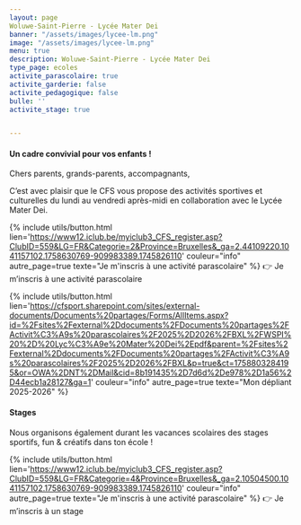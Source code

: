 ```yaml
---
layout: page
Woluwe-Saint-Pierre - Lycée Mater Dei
banner: "/assets/images/lycee-lm.png"
image: "/assets/images/lycee-lm.png"
menu: true
description: Woluwe-Saint-Pierre - Lycée Mater Dei
type_page: ecoles
activite_parascolaire: true
activite_garderie: false
activite_pedagogique: false
bulle: ''
activite_stage: true


---
```

#### **Un cadre convivial pour vos enfants !**

Chers parents, grands-parents, accompagnants,

C’est avec plaisir que le CFS vous propose des activités sportives et culturelles du lundi au vendredi après-midi en collaboration avec le Lycée Mater Dei.

{% include utils/button.html  
lien='https://www12.iclub.be/myiclub3_CFS_register.asp?ClubID=559&LG=FR&Categorie=2&Province=Bruxelles&_ga=2.44109220.1041157102.1758630769-909983389.1745826110' couleur="info" autre_page=true texte="Je m'inscris à une activité parascolaire" %}
👉 Je m’inscris à une activité parascolaire

{% include utils/button.html lien='https://cfsport.sharepoint.com/sites/external-documents/Documents%20partages/Forms/AllItems.aspx?id=%2Fsites%2Fexternal%2Ddocuments%2FDocuments%20partages%2FActivit%C3%A9s%20parascolaires%2F2025%2D2026%2FBXL%2FWSPI%20%2D%20Lyc%C3%A9e%20Mater%20Dei%2Epdf&parent=%2Fsites%2Fexternal%2Ddocuments%2FDocuments%20partages%2FActivit%C3%A9s%20parascolaires%2F2025%2D2026%2FBXL&p=true&ct=1758803284195&or=OWA%2DNT%2DMail&cid=8b191435%2D7d6d%2De978%2D1a56%2D44ecb1a28127&ga=1' couleur="info" autre_page=true texte="Mon dépliant 2025-2026" %}

#### **Stages**

Nous organisons également durant les vacances scolaires des stages sportifs, fun & créatifs dans ton école !


{% include utils/button.html  
lien='https://www12.iclub.be/myiclub3_CFS_register.asp?ClubID=559&LG=FR&Categorie=4&Province=Bruxelles&_ga=2.10504500.1041157102.1758630769-909983389.1745826110' couleur="info" autre_page=true texte="Je m'inscris à une activité parascolaire" %}
👉 Je m’inscris à un stage 
